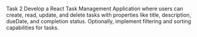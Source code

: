 Task 2
Develop a React Task Management Application where users can create, read, update, and delete tasks with properties like title, description, dueDate, and completion status. Optionally, implement filtering and sorting capabilities for tasks.
